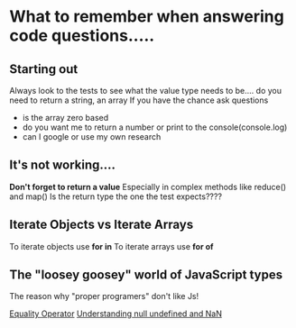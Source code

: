 # What to remember when answering code questions.....


## Starting out
Always look to the tests to see what the value type needs to be.... do you need to return a string, an array 
If you have the chance ask questions 
- is the array zero based
- do you want me to return a number or print to the console(console.log)
- can I google or use my own research
    
## It's not working....
**Don't forget to return a value** 
Especially in complex methods like reduce() and map()
Is the return type the one the test expects????

## Iterate Objects vs Iterate Arrays
To iterate objects use **for in**
To iterate arrays use **for of**

## The "loosey goosey" world of JavaScript types
The reason why "proper programers" don't like Js!

[Equality Operator](https://medium.com/swlh/equality-operator-in-javascript-2d4055c8464d)
[Understanding null undefined and NaN](https://appdividend.com/2022/07/04/javascript-null-undefined-and-nan/)